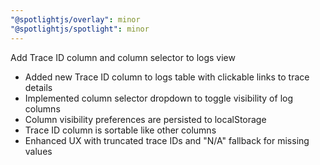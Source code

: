 ```yaml
---
"@spotlightjs/overlay": minor
"@spotlightjs/spotlight": minor
---
```


Add Trace ID column and column selector to logs view

- Added new Trace ID column to logs table with clickable links to trace details
- Implemented column selector dropdown to toggle visibility of log columns
- Column visibility preferences are persisted to localStorage
- Trace ID column is sortable like other columns
- Enhanced UX with truncated trace IDs and "N/A" fallback for missing values
